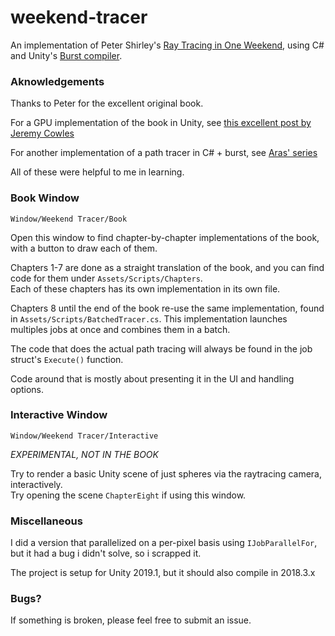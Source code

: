 # weekend-tracer
An implementation of Peter Shirley's [Ray Tracing in One Weekend](http://www.realtimerendering.com/raytracing/Ray%20Tracing%20in%20a%20Weekend.pdf), using C# and Unity's [Burst compiler](https://docs.unity3d.com/Packages/com.unity.burst@1.0/manual/index.html).

### Aknowledgements

Thanks to Peter for the excellent original book.

For a GPU implementation of the book in Unity, see [this excellent post by Jeremy Cowles](https://medium.com/@jcowles/gpu-ray-tracing-in-one-weekend-3e7d874b3b0f)

For another implementation of a path tracer in C# + burst, see [Aras' series](https://aras-p.info/blog/2018/03/28/Daily-Pathtracer-Part-3-CSharp-Unity-Burst/)

All of these were helpful to me in learning.


### Book Window

`Window/Weekend Tracer/Book`

Open this window to find chapter-by-chapter implementations of the book, with a button to draw each of them.

Chapters 1-7 are done as a straight translation of the book, and you can find code for them under `Assets/Scripts/Chapters`.  
Each of these chapters has its own implementation in its own file. 

Chapters 8 until the end of the book re-use the same implementation, found in `Assets/Scripts/BatchedTracer.cs`.
This implementation launches multiples jobs at once and combines them in a batch.

The code that does the actual path tracing will always be found in the job struct's `Execute()` function. 

Code around that is mostly about presenting it in the UI and handling options.


### Interactive Window
`Window/Weekend Tracer/Interactive`

_EXPERIMENTAL, NOT IN THE BOOK_

Try to render a basic Unity scene of just spheres via the raytracing camera, interactively.  
Try opening the scene `ChapterEight` if using this window.



### Miscellaneous

I did a version that parallelized on a per-pixel basis using `IJobParallelFor`, but it had a bug i didn't solve, so i scrapped it.

The project is setup for Unity 2019.1, but it should also compile in 2018.3.x

### Bugs?

If something is broken, please feel free to submit an issue.  
